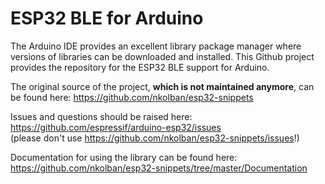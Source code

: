 # ESP32 BLE for Arduino
The Arduino IDE provides an excellent library package manager where versions of libraries can be downloaded and installed.  This Github project provides the repository for the ESP32 BLE support for Arduino.

The original source of the project, **which is not maintained anymore**, can be found here: https://github.com/nkolban/esp32-snippets

Issues and questions should be raised here: https://github.com/espressif/arduino-esp32/issues <br> (please don't use https://github.com/nkolban/esp32-snippets/issues!)

Documentation for using the library can be found here: https://github.com/nkolban/esp32-snippets/tree/master/Documentation
